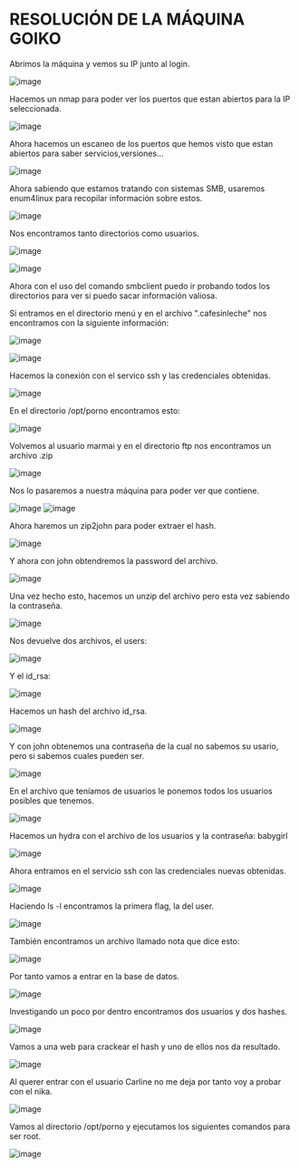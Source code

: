 # RESOLUCIÓN DE LA MÁQUINA GOIKO

Abrimos la máquina y vemos su IP junto al login.

![image](https://github.com/user-attachments/assets/33ab61ae-f087-409a-bd19-081449a750f0)

Hacemos un nmap para poder ver los puertos que estan abiertos para la IP seleccionada.

![image](https://github.com/user-attachments/assets/d8bfad0a-760f-48a2-9433-85ffacbfe00b)

Ahora hacemos un escaneo de los puertos que hemos visto que estan abiertos para saber servicios,versiones...

![image](https://github.com/user-attachments/assets/3a37b680-e90e-4784-bbc7-17995bb22b4e)

Ahora sabiendo que estamos tratando con sistemas SMB, usaremos enum4linux para recopilar información sobre estos.

![image](https://github.com/user-attachments/assets/abb07eb1-7870-4da5-ad68-f27b15c7d367)

Nos encontramos tanto directorios como usuarios.

![image](https://github.com/user-attachments/assets/8b8343e6-539e-41d2-84b9-52c3ca74f152)

![image](https://github.com/user-attachments/assets/94ecca78-98d6-460f-af39-0e972c57c4c3)

Ahora con el uso del comando smbclient puedo ir probando todos los directorios para ver si puedo sacar información valiosa.

Si entramos en el directorio menú y en el archivo ".cafesinleche" nos encontramos con la siguiente información: 

![image](https://github.com/user-attachments/assets/bd6b2690-6e1b-4fa8-a2d8-0a96f59cf87e)

![image](https://github.com/user-attachments/assets/08e71892-71ef-4603-a56c-3219a918ec62)

Hacemos la conexión con el servico ssh y las credenciales obtenidas.

![image](https://github.com/user-attachments/assets/a5c10492-14a2-4429-b250-79fb33c746a9)

En el directorio /opt/porno encontramos esto: 

![image](https://github.com/user-attachments/assets/09138993-d892-4aa5-9142-cc153dbf6424)

Volvemos al usuario marmai y en el directorio ftp nos encontramos un archivo .zip

![image](https://github.com/user-attachments/assets/cb685495-0006-498d-a3b8-dd1796af5845)

Nos lo pasaremos a nuestra máquina para poder ver que contiene.

![image](https://github.com/user-attachments/assets/d301361c-32f6-4521-b379-54b09864d052)
![image](https://github.com/user-attachments/assets/71ea9042-d1f1-4fd9-95d1-13bff986774b)

Ahora haremos un zip2john para poder extraer el hash.

![image](https://github.com/user-attachments/assets/809ce061-d4ca-4d42-856e-374a07dfe121)

Y ahora con john obtendremos la password del archivo.

![image](https://github.com/user-attachments/assets/6e855741-991a-4954-9dec-6dd0612aed29)

Una vez hecho esto, hacemos un unzip del archivo pero esta vez sabiendo la contraseña.

![image](https://github.com/user-attachments/assets/b0a5da28-501a-482a-9306-da48dbe4302a)

Nos devuelve dos archivos, el users: 

![image](https://github.com/user-attachments/assets/54e29116-d868-4ba8-a4b5-58a60a47a12c)

Y el id_rsa: 

![image](https://github.com/user-attachments/assets/bf2ef7d6-463d-4411-9b73-c67b9167d56a)

Hacemos un hash del archivo id_rsa.

![image](https://github.com/user-attachments/assets/f607899e-d438-4874-827e-90e66b7b3c2a)

Y con john obtenemos una contraseña de la cual no sabemos su usario, pero si sabemos cuales pueden ser.

![image](https://github.com/user-attachments/assets/7232eec9-8ed6-41d7-b589-3680067d3ab6)

En el archivo que teníamos de usuarios le ponemos todos los usuarios posibles que tenemos.

![image](https://github.com/user-attachments/assets/2bd94ce5-0c04-4061-b2ac-d086c5d71168)

Hacemos un hydra con el archivo de los usuarios y la contraseña: babygirl

![image](https://github.com/user-attachments/assets/5cb04e48-f55d-473a-a751-aef1ab5760c0)

Ahora entramos en el servicio ssh con las credenciales nuevas obtenidas.

![image](https://github.com/user-attachments/assets/a65c4c13-66fe-4ced-ad6e-939d7026e10b)

Haciendo ls -l encontramos la primera flag, la del user.

![image](https://github.com/user-attachments/assets/28418f3c-1511-47d0-b77b-5ccba4d24a6b)

También encontramos un archivo llamado nota que dice esto: 

![image](https://github.com/user-attachments/assets/2a60bc14-dd79-4bb3-96c1-5719c9c9533a)

Por tanto vamos a entrar en la base de datos. 

![image](https://github.com/user-attachments/assets/6afbc428-1de2-41b4-97e6-e5fe625c88fb)

Investigando un poco por dentro encontramos dos usuarios y dos hashes.

![image](https://github.com/user-attachments/assets/0970a525-a57b-4b08-9f7b-ee33ac1b1fdf)

Vamos a una web para crackear el hash y uno de ellos nos da resultado.

![image](https://github.com/user-attachments/assets/50a5f930-e3e7-4df2-bbfc-f6e86694a987)

Al querer entrar con el usuario Carline no me deja por tanto voy a probar con el nika.

![image](https://github.com/user-attachments/assets/fc1e3026-4da0-4afa-9c05-cca371f823f3)

Vamos al directorio /opt/porno y ejecutamos los siguientes comandos para ser root.

![image](https://github.com/user-attachments/assets/8cfe8552-fd7e-44f9-adab-ff75cc5013fe)
















